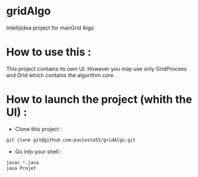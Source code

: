 # gridAlgo
Intellijidea project for manGrid Algo

# How to use this :
This project contains its own UI. However you may use only GridProcees and Grid which contains the algorithm core.

# How to launch the project (whith the UI) :
* Clone this project :
```bash 
git clone git@github.com:paulesta55/gridAlgo.git
```
* Go into your shell :
```bash
javac *.java
java Projet
```
